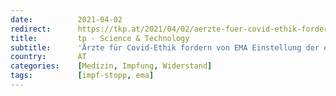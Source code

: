 ```yaml
---
date:          2021-04-02
redirect:      https://tkp.at/2021/04/02/aerzte-fuer-covid-ethik-fordern-von-ema-einstellung-der-experimentellen-impfungen/
title:         tp - Science & Technology
subtitle:      'Ärzte für Covid-Ethik fordern von EMA Einstellung der experimentellen Impfungen'
country:       AT
categories:    [Medizin, Impfung, Widerstand]
tags:          [impf-stopp, ema]
---
```

